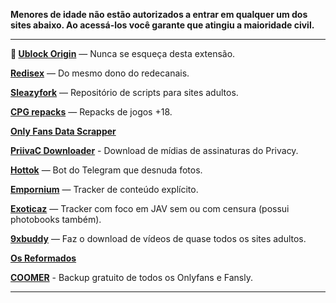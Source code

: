 
**Menores de idade não estão autorizados a entrar em qualquer um dos sites abaixo. 
Ao acessá-los você garante que atingiu a maioridade civil.**

---

**🌟 [Ublock Origin](https://github.com/gorhill/uBlock)** — Nunca se esqueça desta extensão.

**[Redisex](https://redisex.club)** — Do mesmo dono do redecanais.

**[Sleazyfork](https://sleazyfork.org)** — Repositório de scripts para sites adultos.

**[CPG repacks](https://cpgrepacks.site/)** — Repacks de jogos +18.

**[Only Fans Data Scrapper](https://github.com/DIGITALCRIMINAL/OnlyFans)**

**[PriivaC Downloader](https://t.me/tgDownPrivacyBot)** - Download de mídias de assinaturas do Privacy.

**[Hottok](https://t.me/hottoknowbot)** — Bot do Telegram que desnuda fotos.

**[Empornium](https://empornium.is/)** — Tracker de conteúdo explícito.

**[Exoticaz](https://exoticaz.to/)** — Tracker com foco em JAV sem ou com censura (possui photobooks também).

**[9xbuddy](https://9xbuddy.site/)** — Faz o download de vídeos de quase todos os sites adultos.

**[Os Reformados](https://osreformados.com/)**

**[COOMER](https://coomer.su/)** - Backup gratuito de todos os Onlyfans e Fansly.


---
